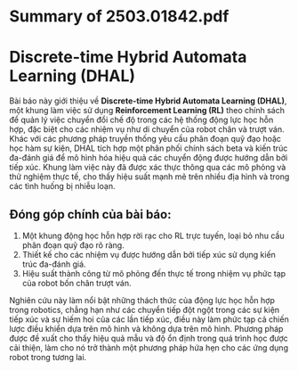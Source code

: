 # Summary of 2503.01842.pdf

# Discrete-time Hybrid Automata Learning (DHAL)

Bài báo này giới thiệu về **Discrete-time Hybrid Automata Learning (DHAL)**, một khung làm việc sử dụng **Reinforcement Learning (RL)** theo chính sách để quản lý việc chuyển đổi chế độ trong các hệ thống động lực học hỗn hợp, đặc biệt cho các nhiệm vụ như di chuyển của robot chân và trượt ván. Khác với các phương pháp truyền thống yêu cầu phân đoạn quỹ đạo hoặc học hàm sự kiện, DHAL tích hợp một phân phối chính sách beta và kiến trúc đa-đánh giá để mô hình hóa hiệu quả các chuyển động được hướng dẫn bởi tiếp xúc. Khung làm việc này đã được xác thực thông qua các mô phỏng và thử nghiệm thực tế, cho thấy hiệu suất mạnh mẽ trên nhiều địa hình và trong các tình huống bị nhiễu loạn.

## Đóng góp chính của bài báo:
1. Một khung động học hỗn hợp rời rạc cho RL trực tuyến, loại bỏ nhu cầu phân đoạn quỹ đạo rõ ràng.
2. Thiết kế cho các nhiệm vụ được hướng dẫn bởi tiếp xúc sử dụng kiến trúc đa-đánh giá.
3. Hiệu suất thành công từ mô phỏng đến thực tế trong nhiệm vụ phức tạp của robot bốn chân trượt ván.

Nghiên cứu này làm nổi bật những thách thức của động lực học hỗn hợp trong robotics, chẳng hạn như các chuyển tiếp đột ngột trong các sự kiện tiếp xúc và sự hiếm hoi của các lần tiếp xúc, điều này làm phức tạp cả chiến lược điều khiển dựa trên mô hình và không dựa trên mô hình. Phương pháp được đề xuất cho thấy hiệu quả mẫu và độ ổn định trong quá trình học được cải thiện, làm cho nó trở thành một phương pháp hứa hẹn cho các ứng dụng robot trong tương lai.
